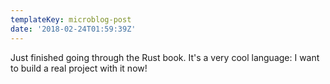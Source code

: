 ```yaml
---
templateKey: microblog-post
date: '2018-02-24T01:59:39Z'
---
```


Just finished going through the Rust book. It's a very cool language: I want to build a real project with it now!

